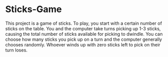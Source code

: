 # Sticks-Game

This project is a game of sticks.  To play, you start with a certain number of sticks on the table.  You and the computer take turns picking up 1-3 sticks, causing the total number of sticks available for picking to dwindle.  You can choose how many sticks you pick up on a turn and the computer generally chooses randomly.  Whoever winds up with zero sticks left to pick on their turn loses.
